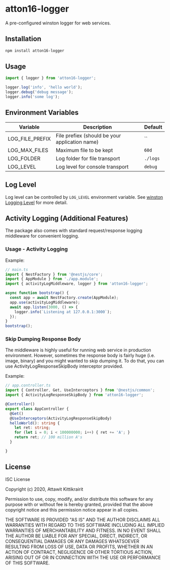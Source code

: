 # atton16-logger

A pre-configured winston logger for web services.

## Installation

```bash
npm install atton16-logger
```

## Usage

```typescript
import { logger } from 'atton16-logger';

logger.log('info', 'hello world');
logger.debug('debug message');
logger.info('some log');

```

## Environment Variables

| Variable | Description | Default |
|----------|-------------|---------|
| LOG_FILE_PREFIX | File prefiex (should be your application name) | `` |
| LOG_MAX_FILES | Maximum file to be kept | `60d` |
| LOG_FOLDER | Log folder for file transport | `./logs` |
| LOG_LEVEL | Log level for console transport | `debug` |

## Log Level

Log level can be controlled by `LOG_LEVEL` environment variable. See [winston Logging Level](https://github.com/winstonjs/winston#logging-levels) for more detail.

## Activity Logging (Additional Features)

The package also comes with standard request/response logging middleware for convenient logging.

### Usage - Activity Logging

Example:

```typescript
// main.ts
import { NestFactory } from '@nestjs/core';
import { AppModule } from './app.module';
import { activityLogMiddleware, logger } from 'atton16-logger';

async function bootstrap() {
  const app = await NestFactory.create(AppModule);
  app.use(activityLogMiddleware);
  await app.listen(3000, () => {
    logger.info(`Listening at 127.0.0.1:3000`);
  });
}
bootstrap();
```

### Skip Dumping Response Body

The middleware is highly useful for running web service in production environment. However, sometimes the response body is fairly huge (i.e. image, binary) and you might wanted to skip dumping it. To do that, you can use ActivityLogResponseSkipBody interceptor provided.

Example:

```typescript
// app.controller.ts
import { Controller, Get, UseInterceptors } from '@nestjs/common';
import { ActivityLogResponseSkipBody } from 'atton16-logger';

@Controller()
export class AppController {
  @Get()
  @UseInterceptors(ActivityLogResponseSkipBody)
  helloWorld(): string {
    let ret: string;
    for (let i = 0; i < 100000000; i++) { ret += 'A'; }
    return ret; // 100 million A's
  }

}
```

## License

ISC License

Copyright (c) 2020, Attawit Kittikrairit

Permission to use, copy, modify, and/or distribute this software for any
purpose with or without fee is hereby granted, provided that the above
copyright notice and this permission notice appear in all copies.

THE SOFTWARE IS PROVIDED "AS IS" AND THE AUTHOR DISCLAIMS ALL WARRANTIES
WITH REGARD TO THIS SOFTWARE INCLUDING ALL IMPLIED WARRANTIES OF
MERCHANTABILITY AND FITNESS. IN NO EVENT SHALL THE AUTHOR BE LIABLE FOR
ANY SPECIAL, DIRECT, INDIRECT, OR CONSEQUENTIAL DAMAGES OR ANY DAMAGES
WHATSOEVER RESULTING FROM LOSS OF USE, DATA OR PROFITS, WHETHER IN AN
ACTION OF CONTRACT, NEGLIGENCE OR OTHER TORTIOUS ACTION, ARISING OUT OF
OR IN CONNECTION WITH THE USE OR PERFORMANCE OF THIS SOFTWARE.
